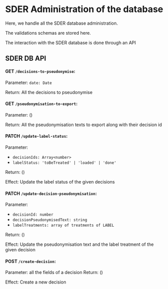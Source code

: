 # SDER Administration of the database

Here, we handle all the SDER database administration.

The validations schemas are stored here.

The interaction with the SDER database is done through an API

## SDER DB API

#### GET `/decisions-to-pseudonymise`:

Parameter: `date: Date`

Return: All the decisions to pseudonymise

#### GET `/pseudonymisation-to-export`:

Parameter: ()

Return: All the pseudonymisation texts to export along with their decision id

#### PATCH `/update-label-status`:

Parameter:

- `decisionIds: Array<number>`
- `labelStatus: 'toBeTreated' | 'loaded' | 'done'`

Return: ()

Effect: Update the label status of the given decisions

#### PATCH `/update-decision-pseudonymisation`:

Parameter:

- `decisionId: number`
- `decisionPseudonymisedText: string`
- `labelTreatments: array of treatments of LABEL`

Return: ()

Effect: Update the pseudonymisation text and the label treatment of the given decision

#### POST `/create-decision`:

Parameter: all the fields of a decision
Return: ()

Effect: Create a new decision
